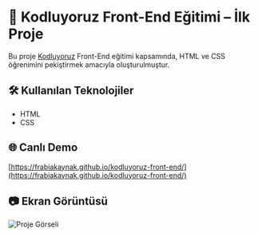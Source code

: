 # 🎯 Kodluyoruz Front-End Eğitimi – İlk Proje

Bu proje [Kodluyoruz](https://academy.patika.dev/paths/baslangic-seviye-frontend-web-development-patikasi) Front-End eğitimi kapsamında, HTML ve CSS öğrenimini pekiştirmek amacıyla oluşturulmuştur.

## 🛠️ Kullanılan Teknolojiler

- HTML
- CSS

## 🌐 Canlı Demo

[https://frabiakaynak.github.io/kodluyoruz-front-end/](https://frabiakaynak.github.io/kodluyoruz-front-end/)

## 📷 Ekran Görüntüsü

![Proje Görseli](./ss.png)
